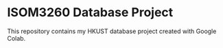 # ISOM3260 Database Project
This repository contains my HKUST database project created with Google Colab.
